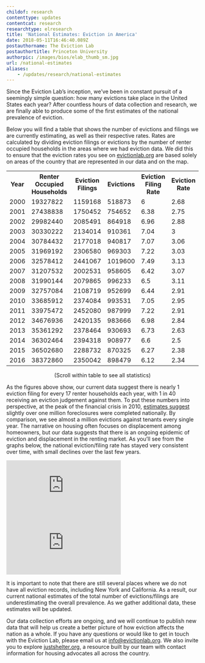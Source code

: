 ```yaml
---
childof: research
contenttype: updates
contentcat: research
researchtype: elresearch
title: 'National Estimates: Eviction in America'
date: 2018-05-11T16:46:40.089Z
postauthorname: The Eviction Lab
postauthortitle: Princeton University
authorpic: /images/bios/elab_thumb_sm.jpg
url: /national-estimates
aliases:
    - /updates/research/national-estimates
---
```


Since the Eviction Lab’s inception, we’ve been in constant pursuit of a seemingly simple question: how many evictions take place in the United States each year? After countless hours of data collection and research, we are finally able to produce some of the first estimates of the national prevalence of eviction. 
 
Below you will find a table that shows the number of evictions and filings we are currently estimating, as well as their respective rates. Rates are calculated by dividing eviction filings or evictions by the number of renter occupied households in the areas where we had eviction data. We did this to ensure that the eviction rates you see on <a href="/">evictionlab.org</a> are based solely on areas of the country that are represented in our data and on the map.

<div id="natl-blog">
<div class="natl-blog-table">
<table class="page-stats table-responsive natl-est">
 <tr>
  <th>Year</th>
  <th>Renter Occupied Households</th>
  <th>Eviction Filings</th>
  <th>Evictions</th>
  <th>Eviction Filing Rate</th>
  <th>Eviction Rate</th>
 </tr>
 <tr>
  <td>2000</td>
  <td>19327822</td>
  <td>1159168</td>
  <td>518873</td>
  <td>6</td>
  <td>2.68</td>
 </tr>
 <tr>
  <td>2001</td>
  <td>27438838</td>
  <td>1750452</td>
  <td>754652</td>
  <td>6.38</td>
  <td>2.75</td>
 </tr>
 <tr>
  <td >2002</td>
  <td>29982440</td>
  <td>2085491</td>
  <td>864918</td>
  <td>6.96</td>
  <td>2.88</td>
 </tr>
 <tr>
  <td>2003</td>
  <td>30330222</td>
  <td>2134014</td>
  <td>910361</td>
  <td>7.04</td>
  <td>3</td>
 </tr>
 <tr>
  <td>2004</td>
  <td>30784432</td>
  <td>2177018</td>
  <td>940817</td>
  <td>7.07</td>
  <td>3.06</td>
 </tr>
 <tr>
  <td>2005</td>
  <td>31969192</td>
  <td>2306580</td>
  <td>969303</td>
  <td>7.22</td>
  <td>3.03</td>
 </tr>
 <tr>
  <td>2006</td>
  <td>32578412</td>
  <td>2441067</td>
  <td>1019600</td>
  <td>7.49</td>
  <td>3.13</td>
 </tr>
 <tr>
  <td>2007</td>
  <td>31207532</td>
  <td>2002531</td>
  <td>958605</td>
  <td>6.42</td>
  <td>3.07</td>
 </tr>
 <tr>
  <td>2008</td>
  <td>31990144</td>
  <td>2079865</td>
  <td>996233</td>
  <td>6.5</td>
  <td>3.11</td>
 </tr>
 <tr>
  <td>2009</td>
  <td>32757084</td>
  <td>2108719</td>
  <td>952699</td>
  <td>6.44</td>
  <td>2.91</td>
 </tr>
 <tr >
  <td>2010</td>
  <td>33685912</td>
  <td>2374084</td>
  <td>993531</td>
  <td>7.05</td>
  <td>2.95</td>
 </tr>
 <tr>
  <td>2011</td>
  <td>33975472</td>
  <td>2452080</td>
  <td>987999</td>
  <td>7.22</td>
  <td>2.91</td>
 </tr>
 <tr>
  <td>2012</td>
  <td>34676936</td>
  <td>2420135</td>
  <td>983666</td>
  <td>6.98</td>
  <td>2.84</td>
 </tr>
 <tr>
  <td>2013</td>
  <td>35361292</td>
  <td>2378464</td>
  <td>930693</td>
  <td>6.73</td>
  <td>2.63</td>
 </tr>
 <tr>
  <td>2014</td>
  <td>36302464</td>
  <td>2394318</td>
  <td>908977</td>
  <td>6.6</td>
  <td>2.5</td>
 </tr>
 <tr>
  <td>2015</td>
  <td>36502680</td>
  <td>2288732</td>
  <td>870325</td>
  <td>6.27</td>
  <td>2.38</td>
 </tr>
 <tr>
  <td>2016</td>
  <td>38372860</td>
  <td>2350042</td>
  <td>898479</td>
  <td>6.12</td>
  <td>2.34</td>
 </tr>
</table>
<p class="ital" style="text-align: center">(Scroll within table to see all statistics)</p>
</div>

As the figures above show, our current data suggest there is nearly 1 eviction filing for every 17 renter households each year, with 1 in 40 receiving an eviction judgement against them. To put these numbers into perspective, at the peak of the financial crisis in 2010, <a href="https://www.corelogic.com/research/foreclosure-report/national-foreclosure-report-10-year.pdf" target="_blank">estimates suggest</a> slightly over one million foreclosures were completed nationally. By comparison, we see almost a million evictions against tenants every single year. The narrative on housing often focuses on displacement among homeowners, but our data suggests that there is an ongoing epidemic of eviction and displacement in the renting market. As you’ll see from the graphs below, the national eviction/filing rate has stayed very consistent over time, with small declines over the last few years.

<div class="graph-wrapper natl-graph1">
  <div class="graph-embed">
    <iframe src="https://evictionlab.org/tool/#/graph?items=nationwide%7Ce%2Bnationwide%7Cef" frameborder="0"></iframe>
  </div>
</div>
<div class="graph-wrapper">
  <div class="embed-responsive embed-responsive-4by3 table-responsive">
    <iframe src="https://evictionlab.org/tool/#/graph?items=nationwide%7Cer%2Bnationwide%7Cefr" frameborder="0"></iframe>
  </div>
</div>

It is important to note that there are still several places where we do not have all eviction records, including New York and California. As a result, our current national estimates of the total number of evictions/filings are underestimating the overall prevalence. As we gather additional data, these estimates will be updated.

Our data collection efforts are ongoing, and we will continue to publish new data that will help us create a better picture of how eviction affects the nation as a whole. If you have any questions or would like to get in touch with the Eviction Lab, please email us at <a href="mailto:info@evictionlab.org">info@evictionlab.org</a>. We also invite you to explore <a href="https://justshelter.org" target="_blank">justshelter.org</a>, a resource built by our team with contact information for housing advocates all across the country.

</div>
